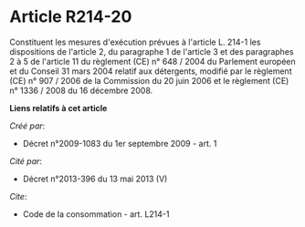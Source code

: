 # Article R214-20

Constituent les mesures d'exécution prévues à l'article L. 214-1 les dispositions de l'article 2, du paragraphe 1 de
l'article 3 et des paragraphes 2 à 5 de l'article 11 du règlement (CE) n° 648 / 2004 du Parlement européen et du Conseil 31
mars 2004 relatif aux détergents, modifié par le règlement (CE) n° 907 / 2006 de la Commission du 20 juin 2006 et le
règlement (CE) n° 1336 / 2008 du 16 décembre 2008.

**Liens relatifs à cet article**

_Créé par_:

  - Décret n°2009-1083 du 1er septembre 2009 - art. 1

_Cité par_:

  - Décret n°2013-396 du 13 mai 2013 (V)

_Cite_:

  - Code de la consommation - art. L214-1
